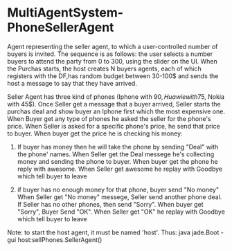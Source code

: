 # MultiAgentSystem-PhoneSellerAgent

Agent representing the seller agent, to which a user-controlled number of buyers is invited. The sequence is as follows: the user selects a number buyers to attend the party from 0 to 300, using the slider on the UI.
When the Purchas starts, the host creates N buyers agents, each of which registers with the DF,has random budget between 30-100$ and sends the host a message to say that they have arrived.

Seller Agent has three kind of phones (Iphone with 90$, Huawie with 75$, Nokia with 45$).
Once Seller get a message that a buyer arrived, Seller starts the purchas deal and show buyer an Iphone first which the most expensive one.
When Buyer get any type of phones he asked the seller for the phone's price.
When Seller is asked for a specific phone's price, he send that price to buyer.
When buyer get the price he is checking his money:
1. If buyer has money then he will take the phone by sending "Deal" with the phone' names.
		When Seller get the Deal messege he's collecting money and sending the phone to buyer.
		When buyer get the phone he reply with awesome.
		When Seller get awesome he replay with Goodbye which tell buyer to leave

2. if buyer has no enough money for that phone, buyer send "No money"		
		When Seller get "No money" messege, Seller send another phone deal.
		If Seller has no other phones, then send "Sorry".
		When buyer get "Sorry", Buyer Send "OK".
	When Seller get "OK" he replay with Goodbye which tell buyer to leave



  Note: to start the host agent, it must be named 'host'. Thus:
      java jade.Boot -gui host:sellPhones.SellerAgent()
